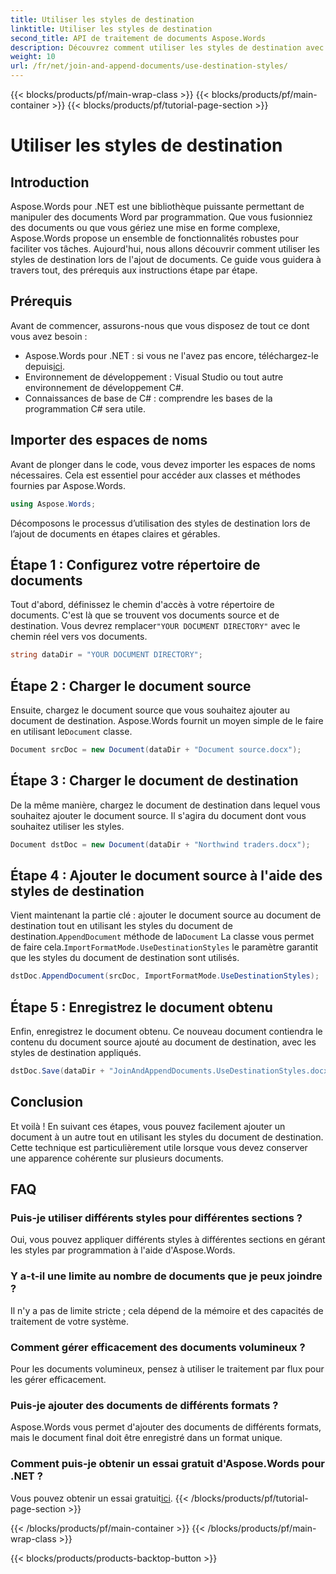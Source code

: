 ```yaml
---
title: Utiliser les styles de destination
linktitle: Utiliser les styles de destination
second_title: API de traitement de documents Aspose.Words
description: Découvrez comment utiliser les styles de destination avec Aspose.Words pour .NET pour ajouter des documents de manière transparente tout en conservant une mise en forme cohérente.
weight: 10
url: /fr/net/join-and-append-documents/use-destination-styles/
---
```


{{< blocks/products/pf/main-wrap-class >}}
{{< blocks/products/pf/main-container >}}
{{< blocks/products/pf/tutorial-page-section >}}

# Utiliser les styles de destination

## Introduction

Aspose.Words pour .NET est une bibliothèque puissante permettant de manipuler des documents Word par programmation. Que vous fusionniez des documents ou que vous gériez une mise en forme complexe, Aspose.Words propose un ensemble de fonctionnalités robustes pour faciliter vos tâches. Aujourd'hui, nous allons découvrir comment utiliser les styles de destination lors de l'ajout de documents. Ce guide vous guidera à travers tout, des prérequis aux instructions étape par étape.

## Prérequis

Avant de commencer, assurons-nous que vous disposez de tout ce dont vous avez besoin :

-  Aspose.Words pour .NET : si vous ne l'avez pas encore, téléchargez-le depuis[ici](https://releases.aspose.com/words/net/).
- Environnement de développement : Visual Studio ou tout autre environnement de développement C#.
- Connaissances de base de C# : comprendre les bases de la programmation C# sera utile.

## Importer des espaces de noms

Avant de plonger dans le code, vous devez importer les espaces de noms nécessaires. Cela est essentiel pour accéder aux classes et méthodes fournies par Aspose.Words.

```csharp
using Aspose.Words;
```

Décomposons le processus d’utilisation des styles de destination lors de l’ajout de documents en étapes claires et gérables.

## Étape 1 : Configurez votre répertoire de documents

 Tout d'abord, définissez le chemin d'accès à votre répertoire de documents. C'est là que se trouvent vos documents source et de destination. Vous devrez remplacer`"YOUR DOCUMENT DIRECTORY"` avec le chemin réel vers vos documents.

```csharp
string dataDir = "YOUR DOCUMENT DIRECTORY";
```

## Étape 2 : Charger le document source

Ensuite, chargez le document source que vous souhaitez ajouter au document de destination. Aspose.Words fournit un moyen simple de le faire en utilisant le`Document` classe.

```csharp
Document srcDoc = new Document(dataDir + "Document source.docx");
```

## Étape 3 : Charger le document de destination

De la même manière, chargez le document de destination dans lequel vous souhaitez ajouter le document source. Il s'agira du document dont vous souhaitez utiliser les styles.

```csharp
Document dstDoc = new Document(dataDir + "Northwind traders.docx");
```

## Étape 4 : Ajouter le document source à l'aide des styles de destination

 Vient maintenant la partie clé : ajouter le document source au document de destination tout en utilisant les styles du document de destination.`AppendDocument` méthode de la`Document` La classe vous permet de faire cela.`ImportFormatMode.UseDestinationStyles` le paramètre garantit que les styles du document de destination sont utilisés.

```csharp
dstDoc.AppendDocument(srcDoc, ImportFormatMode.UseDestinationStyles);
```

## Étape 5 : Enregistrez le document obtenu

Enfin, enregistrez le document obtenu. Ce nouveau document contiendra le contenu du document source ajouté au document de destination, avec les styles de destination appliqués.

```csharp
dstDoc.Save(dataDir + "JoinAndAppendDocuments.UseDestinationStyles.docx");
```

## Conclusion

Et voilà ! En suivant ces étapes, vous pouvez facilement ajouter un document à un autre tout en utilisant les styles du document de destination. Cette technique est particulièrement utile lorsque vous devez conserver une apparence cohérente sur plusieurs documents.

## FAQ

### Puis-je utiliser différents styles pour différentes sections ?
Oui, vous pouvez appliquer différents styles à différentes sections en gérant les styles par programmation à l'aide d'Aspose.Words.

### Y a-t-il une limite au nombre de documents que je peux joindre ?
Il n'y a pas de limite stricte ; cela dépend de la mémoire et des capacités de traitement de votre système.

### Comment gérer efficacement des documents volumineux ?
Pour les documents volumineux, pensez à utiliser le traitement par flux pour les gérer efficacement.

### Puis-je ajouter des documents de différents formats ?
Aspose.Words vous permet d'ajouter des documents de différents formats, mais le document final doit être enregistré dans un format unique.

### Comment puis-je obtenir un essai gratuit d'Aspose.Words pour .NET ?
 Vous pouvez obtenir un essai gratuit[ici](https://releases.aspose.com/).
{{< /blocks/products/pf/tutorial-page-section >}}

{{< /blocks/products/pf/main-container >}}
{{< /blocks/products/pf/main-wrap-class >}}

{{< blocks/products/products-backtop-button >}}
